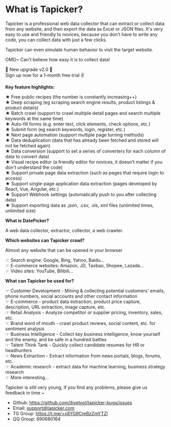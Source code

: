 # What is Tapicker?

Tapicker is a professional web data collector that can extract or collect data from any website, and then export the data as Excel or JSON files.
It's very easy to use and friendly to novices, because you don't have to write any code, you can collect data with just a few clicks.

Tapicker can even simulate human behavior to visit the target website.

OMG~ Can't believe how easy it is to collect data!

🎉 New upgrade v2.0 🎉  
Sign up now for a 1-month free trial ✌️

**Key feature highlights:**

★ Free public recipes (the number is constantly increasing++)  
★ Deep scraping (eg scraping search engine results, product listings & product details)  
★ Batch crawl (support to crawl multiple detail pages and search multiple keywords at the same time)  
★ Auto-fill forms (e.g. enter text, click elements, check options, etc.)  
★ Submit form (eg search keywords, login, register, etc.)  
★ Next page automation (support multiple page turning methods)  
★ Data deduplication (data that has already been fetched and stored will not be fetched again)  
★ Data conversion (support to set a series of converters for each column of data to convert data)  
★ Visual recipe editor (a friendly editor for novices, it doesn't matter if you don't understand the code)  
★ Support private page data extraction (such as pages that require login to access)  
★ Support single-page application data extraction (pages developed by React, Vue, Angular, etc.)  
★ Support Webhook settings (automatically push to you after collecting data)  
★ Support exporting data as .json, .csv, .xls, xml files (unlimited times, unlimited size)

**What is DatePicker?**

A web data collector, extractor, collector, a web crawler.

**Which websites can Tapicker crawl?**

Almost any website that can be opened in your browser

☞ Search engine: Google, Bing, Yahoo, Baidu...  
☞ E-commerce websites: Amazon, JD, Taobao, Shopee, Lazada...  
☞ Video sites: YouTube, Bilibili...

**What can Tapicker be used for?**

☞ Customer Development - Mining & collecting potential customers' emails, phone numbers, social accounts and other contact information  
☞ E-commerce - product data extraction, product price capture, description, URL extraction, image capture, etc.  
☞ Retail Analysis - Analyze competitor or supplier pricing, inventory, sales, etc.  
☞ Brand word of mouth - crawl product reviews, social content, etc. for sentiment analysis  
☞ Business Intelligence - Collect key business intelligence, know yourself and the enemy, and be safe in a hundred battles  
☞ Talent Think Tank - Quickly collect candidate resumes for HR or headhunters  
☞ News Extraction - Extract information from news portals, blogs, forums, etc.  
☞ Academic research - extract data for machine learning, business strategy research  
☞ More interesting...

Tapicker is still very young, if you find any problems, please give us feedback in time ~

- Github: https://github.com/ibyetool/tapicker-bugs/issues
- Email: support@tapicker.com
- TG Group: https://t.me/+x8YG9CreBzZmYTZl
- QQ Group: 690680164
